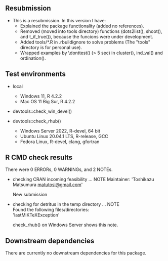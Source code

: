## Resubmission

*   This is a resubmission. In this version I have:
      * Explained the package functionality (added no references).
      * Removed (moved into tools directory) functions (dots2list(), shoot(), and t_if_true()), because the funcions were under development.
      * Added tools/*.R in .rbuildignore to solve problems (The "tools" directory is for personal use). 
      * Wrapped examples by \donttest() (> 5 sec) in cluster(), ind_val() and ordination().


## Test environments

* local
    * Windows 11, R 4.2.2
    * Mac OS 11 Big Sur, R 4.2.2

* devtools::check_win_devel()

* devtools::check_rhub()
    * Windows Server 2022, R-devel, 64 bit
    * Ubuntu Linux 20.04.1 LTS, R-release, GCC
    * Fedora Linux, R-devel, clang, gfortran


## R CMD check results

There were 0 ERRORs, 0 WARNINGs, and 2 NOTEs.

* checking CRAN incoming feasibility ... NOTE
  Maintainer: 'Toshikazu Matsumura <matutosi@gmail.com>'

  New submission


* checking for detritus in the temp directory ... NOTE   
  Found the following files/directories:   
    'lastMiKTeXException'   

  check_rhub() on Windows Server shows this note. 


## Downstream dependencies

There are currently no downstream dependencies for this package.
